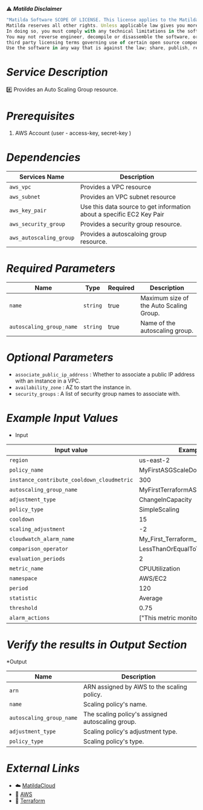:warning: ***Matilda Disclaimer***
```javascript
"Matilda Software SCOPE OF LICENSE. This license applies to the Matilda cloud product. The software is licensed, not sold. This agreement only gives you some rights to use the software. 
Matilda reserves all other rights. Unless applicable law gives you more rights despite this limitation, you may use the software only as expressly permitted in this agreement. 
In doing so, you must comply with any technical limitations in the software that only allow you to use it in certain ways. 
You may not reverse engineer, decompile or disassemble the software, or otherwise attempt to derive the source code for the software except and solely to the extent required by 
third party licensing terms governing use of certain open source components that may be included in the software; remove, minimize, block or modify any notices of Matilda or its suppliers in the software; 
Use the software in any way that is against the law; share, publish, rent or lease the software, or provide the software as a offering for others to use."
```

# *Service Description*
:hash: Provides an Auto Scaling Group resource.

# *Prerequisites*
1. AWS Account (user - access-key, secret-key )

# *Dependencies*
| **Services Name**        | **Description**                                                      |
|--------------------------|----------------------------------------------------------------------|
| `aws_vpc`                | Provides a VPC resource                                              |
| `aws_subnet`             | Provides an VPC subnet resource                                      |
| `aws_key_pair`           | Use this data source to get information about a specific EC2 Key Pair|
| `aws_security_group`     | Provides a security group resource.                                  |
| `aws_autoscaling_group`     | Provides a autoscaloing group resource.                                  |


# *Required Parameters*
| Name | Type | Required | Description |
| --- | --- | --- | --- |
| `name` | `string` | true |  Maximum size of the Auto Scaling Group. |
| `autoscaling_group_name` | `string` | true|  Name of the autoscaling group. |



# *Optional Parameters*
* `associate_public_ip_address` : 	 Whether to associate a public IP address with an instance in a VPC.
* `availability_zone` :	AZ to start the instance in.
* `security_groups` : A list of security group names to associate with.


# *Example Input Values*
* Input

| Input value                       | Example values                                                                           |
|-----------------------------------|------------------------------------------------------------------------------------------|
| `region`                             | us-east-2                                                                    | 
| `policy_name`                   | MyFirstASGScaleDownPolicy                                                                                 |
| `instance_contribute_cooldown_cloudmetric`                        | 300                                             |
| `autoscaling_group_name`                        | MyFirstTerraformASG                                |
| `adjustment_type`                        | ChangeInCapacity                                    |
| `policy_type`                        | SimpleScaling                                              |
| `cooldown`                        | 15                                   |
| `scaling_adjustment`                        | -2                                           |
| `cloudwatch_alarm_name`                        | My_First_Terraform_Alarm_Below_Threshold                        |
| `comparison_operator`                        | LessThanOrEqualToThreshold                        |
| `evaluation_periods`                        | 2                        |
| `metric_name`                        | CPUUtilization                        |
| `namespace`                        | AWS/EC2                        |
| `period`                        | 120                        |
| `statistic`                        | Average                        |
| `threshold`                        | 0.75                        |
| `alarm_actions`                        | ["This metric monitors ec2 cpu utilization"]                      |


# *Verify the results in Output Section*
*Output

| Name | Description |
| ------------- | ------------- |
| `arn` | ARN assigned by AWS to the scaling policy. |
| `name` |Scaling policy's name.                        |
| `autoscaling_group_name` |The scaling policy's assigned autoscaling group.                        |
| `adjustment_type` |Scaling policy's adjustment type.                        |
| `policy_type` |Scaling policy's type.                     |





# *External Links*
* :cloud: [MatildaCloud](https://www.matildacloud.com/docs/ "Matildacloud")
* :link: [AWS](https://aws.amazon.com/console/)
* :link: [Terraform](https://registry.terraform.io/providers/hashicorp/aws/latest/docs/resources/autoscaling_policy#attributes-reference)